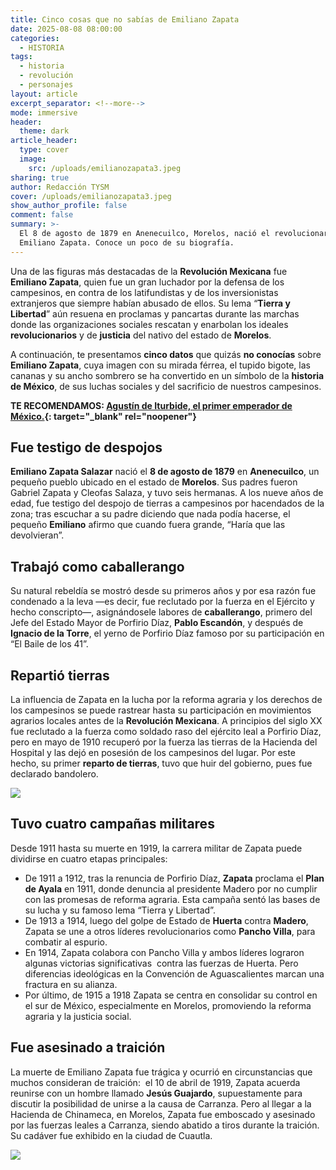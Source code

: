 ```yaml
---
title: Cinco cosas que no sabías de Emiliano Zapata
date: 2025-08-08 08:00:00
categories:
  - HISTORIA
tags:
  - historia
  - revolución
  - personajes
layout: article
excerpt_separator: <!--more-->
mode: immersive
header:
  theme: dark
article_header:
  type: cover
  image:
    src: /uploads/emilianozapata3.jpeg
sharing: true
author: Redacción TYSM
cover: /uploads/emilianozapata3.jpeg
show_author_profile: false
comment: false
summary: >-
  El 8 de agosto de 1879 en Anenecuilco, Morelos, nació el revolucionario
  Emiliano Zapata. Conoce un poco de su biografía. 
---
```

Una de las figuras más destacadas de la **Revolución Mexicana** fue **Emiliano Zapata**, quien fue un gran luchador por la defensa de los campesinos, en contra de los latifundistas y de los inversionistas extranjeros que siempre habían abusado de ellos. Su lema “**Tierra y Libertad**” aún resuena en proclamas y pancartas durante las marchas donde las organizaciones sociales rescatan y enarbolan los ideales **revolucionarios** y de **justicia** del nativo del estado de **Morelos**.

A continuación, te presentamos **cinco datos** que quizás **no conocías** sobre **Emiliano Zapata**, cuya imagen con su mirada férrea, el tupido bigote, las cananas y su ancho sombrero se ha convertido en un símbolo de la **historia de México**, de sus luchas sociales y del sacrificio de nuestros campesinos.

**TE RECOMENDAMOS: [Agustín de Iturbide, el primer emperador de México.](https://blog.tonoysumariachi.com/historia/2023/05/17/agustin-de-inturbide-primer-presidente-de-mexico.html){: target="_blank" rel="noopener"}**

## Fue testigo de despojos

**Emiliano Zapata Salazar** nació el **8 de agosto de 1879** en **Anenecuilco**, un pequeño pueblo ubicado en el estado de **Morelos**. Sus padres fueron Gabriel Zapata y Cleofas Salaza, y tuvo seis hermanas. A los nueve años de edad, fue testigo del despojo de tierras a campesinos por hacendados de la zona; tras escuchar a su padre diciendo que nada podía hacerse, el pequeño **Emiliano** afirmo que cuando fuera grande, “Haría que las devolvieran”.

## Trabajó como caballerango

Su natural rebeldía se mostró desde su primeros años y por esa razón fue condenado a la leva —es decir, fue reclutado por la fuerza en el Ejército y hecho conscripto—, asignándosele labores de **caballerango**, primero del Jefe del Estado Mayor de Porfirio Díaz, **Pablo Escandón**, y después de **Ignacio de la Torre**, el yerno de Porfirio Díaz famoso por su participación en “El Baile de los 41”.

## Repartió tierras

La influencia de Zapata en la lucha por la reforma agraria y los derechos de los campesinos se puede rastrear hasta su participación en movimientos agrarios locales antes de la **Revolución Mexicana**. A principios del siglo XX fue reclutado a la fuerza como soldado raso del ejército leal a Porfirio Díaz, pero en mayo de 1910 recuperó por la fuerza las tierras de la Hacienda del Hospital y las dejó en posesión de los campesinos del lugar. Por este hecho, su primer **reparto de tierras**, tuvo que huir del gobierno, pues fue declarado bandolero.

![](https://upload.wikimedia.org/wikipedia/commons/9/99/Emiliano_Zapata4.jpg)

## Tuvo cuatro campañas militares

Desde 1911 hasta su muerte en 1919, la carrera militar de Zapata puede dividirse en cuatro etapas principales:

* De 1911 a 1912, tras la renuncia de Porfirio Díaz,&nbsp;**Zapata** proclama el **Plan de Ayala** en 1911, donde denuncia al presidente Madero por no cumplir con las promesas de reforma agraria. Esta campaña sentó las bases de su lucha y su famoso lema “Tierra y Libertad”.
* De 1913 a 1914, luego del golpe de Estado de&nbsp;**Huerta** contra **Madero**, Zapata se une a otros líderes revolucionarios como **Pancho Villa**, para combatir al espurio.
* En 1914, Zapata colabora con Pancho Villa y ambos líderes lograron algunas victorias significativas &nbsp;contra las fuerzas de Huerta. Pero diferencias ideológicas en la Convención de Aguascalientes marcan una fractura en su alianza.
* Por último, de 1915 a 1918 Zapata se centra en consolidar su control en el sur de México, especialmente en Morelos, promoviendo la reforma agraria y la justicia social.

## Fue asesinado a traición

La muerte de Emiliano Zapata fue trágica y ocurrió en circunstancias que muchos consideran de traición:&nbsp; el 10 de abril de 1919, Zapata acuerda reunirse con un hombre llamado **Jesús Guajardo**, supuestamente para discutir la posibilidad de unirse a la causa de Carranza. Pero al llegar a la Hacienda de Chinameca, en Morelos, Zapata fue emboscado y asesinado por las fuerzas leales a Carranza, siendo abatido a tiros durante la traición. Su cadáver fue exhibido en la ciudad de Cuautla.

![](https://upload.wikimedia.org/wikipedia/commons/thumb/6/64/El_cad%C3%A1ver_de_Emiliano_Zapata%2C_exhibido_en_Cuautla%2C_Morelos.jpg/745px-El_cad%C3%A1ver_de_Emiliano_Zapata%2C_exhibido_en_Cuautla%2C_Morelos.jpg)